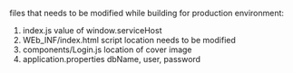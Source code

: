 

files that needs to be modified while building for production environment:

1. index.js
    value of window.serviceHost
3. WEb_INF/index.html
    script location needs to be modified
4. components/Login.js
    location of cover image
5. application.properties
    dbName, user, password
